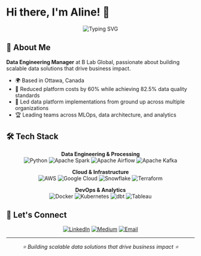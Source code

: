 # Hi there, I'm Aline! 👋

<div align="center">
  <img src="https://readme-typing-svg.herokuapp.com?font=Fira+Code&pause=1000&color=2E9EF7&center=true&vCenter=true&width=435&lines=Data+Engineering+Manager;Building+Scalable+Data+Platforms;MLOps+%26+Analytics+Expert" alt="Typing SVG" />
</div>

## 🚀 About Me

**Data Engineering Manager** at B Lab Global, passionate about building scalable data solutions that drive business impact.

- 🌍 Based in Ottawa, Canada
- 🎯 Reduced platform costs by 60% while achieving 82.5% data quality standards
- 🚀 Led data platform implementations from ground up across multiple organizations
- 🏆 Leading teams across MLOps, data architecture, and analytics

## 🛠️ Tech Stack

<div align="center">

**Data Engineering & Processing**  
![Python](https://img.shields.io/badge/Python-3776AB?style=for-the-badge&logo=python&logoColor=white)
![Apache Spark](https://img.shields.io/badge/Apache_Spark-E25A1C?style=for-the-badge&logo=apache-spark&logoColor=white)
![Apache Airflow](https://img.shields.io/badge/Apache_Airflow-017CEE?style=for-the-badge&logo=apache-airflow&logoColor=white)
![Apache Kafka](https://img.shields.io/badge/Apache_Kafka-231F20?style=for-the-badge&logo=apache-kafka&logoColor=white)

**Cloud & Infrastructure**  
![AWS](https://img.shields.io/badge/AWS-FF9900?style=for-the-badge&logo=amazonaws&logoColor=white)
![Google Cloud](https://img.shields.io/badge/Google_Cloud-4285F4?style=for-the-badge&logo=google-cloud&logoColor=white)
![Snowflake](https://img.shields.io/badge/Snowflake-29B5E8?style=for-the-badge&logo=snowflake&logoColor=white)
![Terraform](https://img.shields.io/badge/Terraform-623CE4?style=for-the-badge&logo=terraform&logoColor=white)

**DevOps & Analytics**  
![Docker](https://img.shields.io/badge/Docker-2496ED?style=for-the-badge&logo=docker&logoColor=white)
![Kubernetes](https://img.shields.io/badge/Kubernetes-326CE5?style=for-the-badge&logo=kubernetes&logoColor=white)
![dbt](https://img.shields.io/badge/dbt-FF694B?style=for-the-badge&logo=dbt&logoColor=white)
![Tableau](https://img.shields.io/badge/Tableau-E97627?style=for-the-badge&logo=tableau&logoColor=white)

</div>

## 🤝 Let's Connect

<div align="center">

[![LinkedIn](https://img.shields.io/badge/LinkedIn-0077B5?style=for-the-badge&logo=linkedin&logoColor=white)](https://linkedin.com/in/alinerguio)
[![Medium](https://img.shields.io/badge/Medium-12100E?style=for-the-badge&logo=medium&logoColor=white)](https://medium.com/@alinerguio)
[![Email](https://img.shields.io/badge/Email-D14836?style=for-the-badge&logo=gmail&logoColor=white)](mailto:alinerguio@gmail.com)

---

<i>⭐ Building scalable data solutions that drive business impact ⭐</i>

</div>
